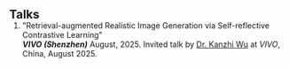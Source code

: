 <h2 id="Invited Talks" style="margin: 2px 0px -15px;">Talks</h2>

<div class="publications">
  <ol class="bibliography">
    <li>
      <span class="title">"Retrieval-augmented Realistic Image Generation via Self-reflective Contrastive Learning"</span><br>
      <em><strong>VIVO (Shenzhen)</strong></em> August, 2025. Invited talk by <a href="https://scholar.google.com.hk/citations?user=N0WHQ2wAAAAJ&hl=zh-CN&oi=ao" target="_blank">Dr. Kanzhi Wu</a> at <em>VIVO</em>, China, August 2025.<br>
    </li>
  </ol>
</div>
